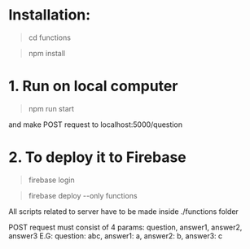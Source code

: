 # Installation:
> cd functions

> npm install

# 1. Run on local computer
> npm run start 

and make POST request to localhost:5000/question

# 2. To deploy it to Firebase
> firebase login

> firebase deploy --only functions

All scripts related to server have to be made inside ./functions folder

POST request must consist of 4 params: question, answer1, answer2, answer3
E.G: question: abc, answer1: a, answer2: b, answer3: c